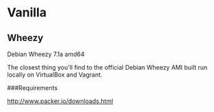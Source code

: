 Vanilla
=======

## Wheezy
Debian Wheezy 7.1a amd64

The closest thing you'll find to the official Debian Wheezy AMI built run locally on VirtualBox and Vagrant.

###Requirements

http://www.packer.io/downloads.html
